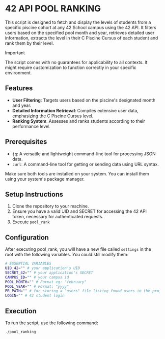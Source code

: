 # 42 API POOL RANKING

This script is designed to fetch and display the levels of students from a specific piscine cohort at any 42 School campus using the 42 API. It filters users based on the specified pool month and year, retrieves detailed user information, extracts the level in their C Piscine Cursus of each student and rank them by their level.

> [!IMPORTANT]
> The script comes with no guarantees for applicability to all contexts. It might require customization to function correctly in your specific environment.

## Features

- **User Filtering**: Targets users based on the piscine's designated month and year.
- **Detailed Information Retrieval**: Compiles extensive user data, emphasizing the C Piscine Cursus level.
- **Ranking System**: Assesses and ranks students according to their performance level.

## Prerequisites

- `jq`: A versatile and lightweight command-line tool for processing JSON data.
- `curl`: A command-line tool for getting or sending data using URL syntax.

Make sure both tools are installed on your system. You can install them using your system's package manager.

## Setup Instructions

1. Clone the repository to your machine.
2. Ensure you have a valid UID and SECRET for accessing the 42 API token, necessary for authenticated requests.
3. Execute `pool_rank`

## Configuration

After executing pool_rank, you will have a new file called `settings` in the root with the following variables. You could still modify them:
```bash
# ESSENTIAL VARIABLES
UID_42="" # your application's UID
SECRET_42="" # your application's SECRET
CAMPUS_ID="" # your campus id
POOL_MONTH="" # Format eg: "february"
POOL_YEAR="" # Format: "yyyy"
PR_PATH="" # for storing a "users" file listing found users in the project directory
LOGIN="" # 42 student login
```

## Execution

To run the script, use the following command:
```bash
./pool_ranking
```
